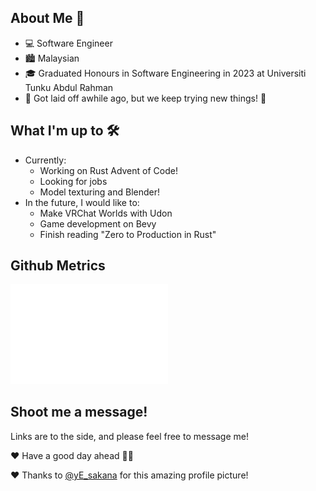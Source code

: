 ## About Me 👋
- 💻 Software Engineer
- 🏙 Malaysian
- 🎓 Graduated Honours in Software Engineering in 2023 at Universiti Tunku Abdul Rahman
- 💢 Got laid off awhile ago, but we keep trying new things! 💪

## What I'm up to 🛠
- Currently:
  - Working on Rust Advent of Code!
  - Looking for jobs
  - Model texturing and Blender!
- In the future, I would like to:
  - Make VRChat Worlds with Udon
  - Game development on Bevy
  - Finish reading "Zero to Production in Rust"

## Github Metrics
<picture>
  <img src="/github-metrics.svg" alt="Metrics" width="50%">
</picture>

## Shoot me a message!
Links are to the side, and please feel free to message me!

❤ Have a good day ahead 👨‍💻

❤ Thanks to [@yE_sakana](https://twitter.com/yE_sakana) for this amazing profile picture!
